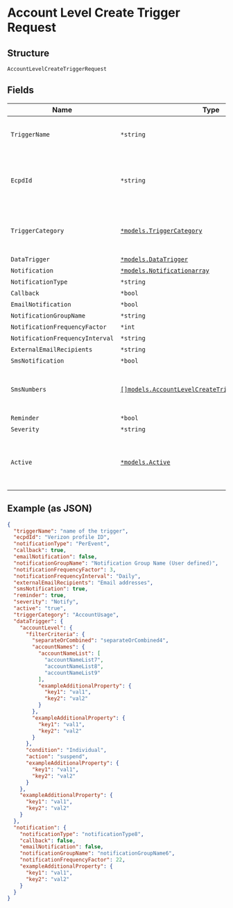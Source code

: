 
# Account Level Create Trigger Request

## Structure

`AccountLevelCreateTriggerRequest`

## Fields

| Name | Type | Tags | Description |
|  --- | --- | --- | --- |
| `TriggerName` | `*string` | Optional | The user defined name of the trigger |
| `EcpdId` | `*string` | Optional | The Enterprise Customer Profile Database ID |
| `TriggerCategory` | [`*models.TriggerCategory`](../../doc/models/trigger-category.md) | Optional | The type of trigger being created or modified |
| `DataTrigger` | [`*models.DataTrigger`](../../doc/models/data-trigger.md) | Optional | - |
| `Notification` | [`*models.Notificationarray`](../../doc/models/notificationarray.md) | Optional | - |
| `NotificationType` | `*string` | Optional | - |
| `Callback` | `*bool` | Optional | - |
| `EmailNotification` | `*bool` | Optional | - |
| `NotificationGroupName` | `*string` | Optional | - |
| `NotificationFrequencyFactor` | `*int` | Optional | - |
| `NotificationFrequencyInterval` | `*string` | Optional | - |
| `ExternalEmailRecipients` | `*string` | Optional | - |
| `SmsNotification` | `*bool` | Optional | - |
| `SmsNumbers` | [`[]models.AccountLevelCreateTriggerRequestSmsNumbers`](../../doc/models/containers/account-level-create-trigger-request-sms-numbers.md) | Optional | This is Array of a container for any-of cases. |
| `Reminder` | `*bool` | Optional | - |
| `Severity` | `*string` | Optional | - |
| `Active` | [`*models.Active`](../../doc/models/active.md) | Optional | A flag to indicate of the trigger is active, true, or not, false |

## Example (as JSON)

```json
{
  "triggerName": "name of the trigger",
  "ecpdId": "Verizon profile ID",
  "notificationType": "PerEvent",
  "callback": true,
  "emailNotification": false,
  "notificationGroupName": "Notification Group Name (User defined)",
  "notificationFrequencyFactor": 3,
  "notificationFrequencyInterval": "Daily",
  "externalEmailRecipients": "Email addresses",
  "smsNotification": true,
  "reminder": true,
  "severity": "Notify",
  "active": "true",
  "triggerCategory": "AccountUsage",
  "dataTrigger": {
    "accountLevel": {
      "filterCriteria": {
        "separateOrCombined": "separateOrCombined4",
        "accountNames": {
          "accountNameList": [
            "accountNameList7",
            "accountNameList8",
            "accountNameList9"
          ],
          "exampleAdditionalProperty": {
            "key1": "val1",
            "key2": "val2"
          }
        },
        "exampleAdditionalProperty": {
          "key1": "val1",
          "key2": "val2"
        }
      },
      "condition": "Individual",
      "action": "suspend",
      "exampleAdditionalProperty": {
        "key1": "val1",
        "key2": "val2"
      }
    },
    "exampleAdditionalProperty": {
      "key1": "val1",
      "key2": "val2"
    }
  },
  "notification": {
    "notificationType": "notificationType8",
    "callback": false,
    "emailNotification": false,
    "notificationGroupName": "notificationGroupName6",
    "notificationFrequencyFactor": 22,
    "exampleAdditionalProperty": {
      "key1": "val1",
      "key2": "val2"
    }
  }
}
```

